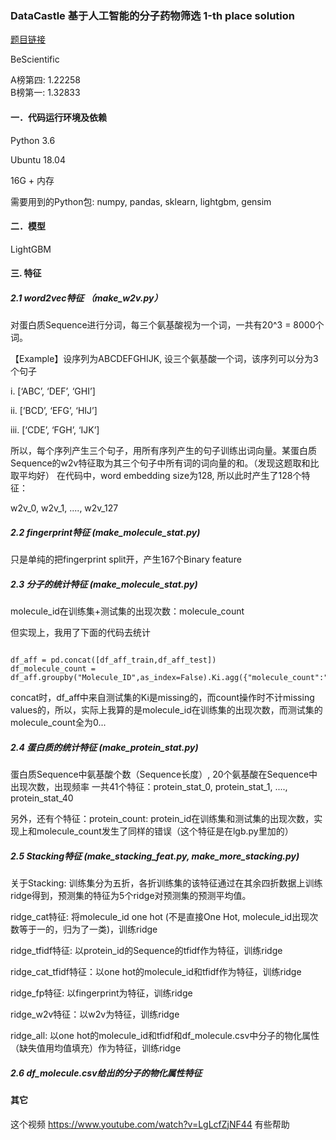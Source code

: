 ### DataCastle 基于人工智能的分子药物筛选 1-th place solution

[题目链接](http://www.dcjingsai.com/common/cmpt/%E5%9F%BA%E4%BA%8E%E4%BA%BA%E5%B7%A5%E6%99%BA%E8%83%BD%E7%9A%84%E8%8D%AF%E7%89%A9%E5%88%86%E5%AD%90%E7%AD%9B%E9%80%89_%E7%AB%9E%E8%B5%9B%E4%BF%A1%E6%81%AF.html)

BeScientific

A榜第四: 1.22258  
B榜第一: 1.32833

#### 一．代码运行环境及依赖
Python 3.6 

Ubuntu 18.04

16G + 内存

需要用到的Python包: numpy, pandas, sklearn, lightgbm, gensim

#### 二．模型
LightGBM

#### 三. 特征
##### 2.1 word2vec特征 （make_w2v.py）
对蛋白质Sequence进行分词，每三个氨基酸视为一个词，一共有20^3 = 8000个词。

【Example】设序列为ABCDEFGHIJK, 设三个氨基酸一个词，该序列可以分为3个句子

i. [‘ABC’, ‘DEF’, ‘GHI’]

ii. [‘BCD’, ‘EFG’, ‘HIJ’]

iii. [‘CDE’, ‘FGH’, ‘IJK’]

所以，每个序列产生三个句子，用所有序列产生的句子训练出词向量。某蛋白质Sequence的w2v特征取为其三个句子中所有词的词向量的和。（发现这题取和比取平均好）
在代码中，word embedding size为128, 所以此时产生了128个特征：

w2v_0, w2v_1, ...., w2v_127

##### 2.2 fingerprint特征 (make_molecule_stat.py)
只是单纯的把fingerprint split开，产生167个Binary feature 

##### 2.3 分子的统计特征 (make_molecule_stat.py)
molecule_id在训练集+测试集的出现次数：molecule_count

但实现上，我用了下面的代码去统计
<pre><code>
df_aff = pd.concat([df_aff_train,df_aff_test])
df_molecule_count = df_aff.groupby("Molecule_ID",as_index=False).Ki.agg({"molecule_count":"count"})
</code></pre>
concat时，df_aff中来自测试集的Ki是missing的，而count操作时不计missing values的，所以，实际上我算的是molecule_id在训练集的出现次数，而测试集的molecule_count全为0...

##### 2.4 蛋白质的统计特征 (make_protein_stat.py)

蛋白质Sequence中氨基酸个数（Sequence长度）, 20个氨基酸在Sequence中出现次数，出现频率
一共41个特征：protein_stat_0, protein_stat_1, ...., protein_stat_40

另外，还有个特征：protein_count: protein_id在训练集和测试集的出现次数，实现上和molecule_count发生了同样的错误（这个特征是在lgb.py里加的）

##### 2.5 Stacking特征 (make_stacking_feat.py, make_more_stacking.py)

关于Stacking: 训练集分为五折，各折训练集的该特征通过在其余四折数据上训练ridge得到，预测集的特征为5个ridge对预测集的预测平均值。

ridge_cat特征: 将molecule_id one hot (不是直接One Hot, molecule_id出现次数等于一的，归为了一类)，训练ridge

ridge_tfidf特征: 以protein_id的Sequence的tfidf作为特征，训练ridge

ridge_cat_tfidf特征：以one hot的molecule_id和tfidf作为特征，训练ridge

ridge_fp特征: 以fingerprint为特征，训练ridge

ridge_w2v特征：以w2v为特征，训练ridge

ridge_all: 以one hot的molecule_id和tfidf和df_molecule.csv中分子的物化属性（缺失值用均值填充）作为特征，训练ridge

##### 2.6 df_molecule.csv给出的分子的物化属性特征

#### 其它
这个视频 https://www.youtube.com/watch?v=LgLcfZjNF44 有些帮助
